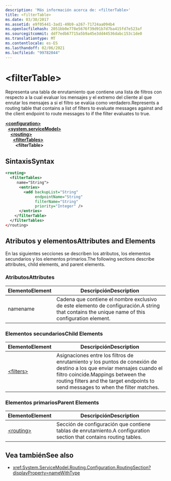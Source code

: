 ```yaml
---
description: 'Más información acerca de: <filterTable>'
title: <filterTable>
ms.date: 03/30/2017
ms.assetid: e9f05441-3ad1-49b9-a267-71724aa094b4
ms.openlocfilehash: 2051bb0e778e5676f39d91b7d7ba415fd7e523af
ms.sourcegitcommit: ddf7edb67715a5b9a45e3dd44536dabc153c1de0
ms.translationtype: MT
ms.contentlocale: es-ES
ms.lasthandoff: 02/06/2021
ms.locfileid: "99782044"
---
```

# \<filterTable>

<span data-ttu-id="307e7-102">Representa una tabla de enrutamiento que contiene una lista de filtros con respecto a la cual evaluar los mensajes y el extremo del cliente al que enrutar los mensajes a si el filtro se evalúa como verdadero.</span><span class="sxs-lookup"><span data-stu-id="307e7-102">Represents a routing table that contains a list of filters to evaluate messages against and the client endpoint to route messages to if the filter evaluates to true.</span></span>  
  
[**\<configuration>**](../configuration-element.md)\
&nbsp;&nbsp;[**\<system.serviceModel>**](system-servicemodel.md)\
&nbsp;&nbsp;&nbsp;&nbsp;[**\<routing>**](routing.md)\
&nbsp;&nbsp;&nbsp;&nbsp;&nbsp;&nbsp;[**\<filterTables>**](filtertables.md)\
&nbsp;&nbsp;&nbsp;&nbsp;&nbsp;&nbsp;&nbsp;&nbsp;**\<filterTable>**  
  
## <a name="syntax"></a><span data-ttu-id="307e7-103">Sintaxis</span><span class="sxs-lookup"><span data-stu-id="307e7-103">Syntax</span></span>  
  
```xml  
<routing>
  <filterTables>
     name="String">
      <entries>
        <add backupList="String"
             endpointName="String"
             filterName="String"
             priority="Integer" />
      </entries>
    </filterTable>
  </filterTables>
</routing>
```  
  
## <a name="attributes-and-elements"></a><span data-ttu-id="307e7-104">Atributos y elementos</span><span class="sxs-lookup"><span data-stu-id="307e7-104">Attributes and Elements</span></span>  

 <span data-ttu-id="307e7-105">En las siguientes secciones se describen los atributos, los elementos secundarios y los elementos primarios.</span><span class="sxs-lookup"><span data-stu-id="307e7-105">The following sections describe attributes, child elements, and parent elements.</span></span>  
  
### <a name="attributes"></a><span data-ttu-id="307e7-106">Atributos</span><span class="sxs-lookup"><span data-stu-id="307e7-106">Attributes</span></span>  
  
|<span data-ttu-id="307e7-107">Elemento</span><span class="sxs-lookup"><span data-stu-id="307e7-107">Element</span></span>|<span data-ttu-id="307e7-108">Descripción</span><span class="sxs-lookup"><span data-stu-id="307e7-108">Description</span></span>|  
|-------------|-----------------|  
|<span data-ttu-id="307e7-109">name</span><span class="sxs-lookup"><span data-stu-id="307e7-109">name</span></span>|<span data-ttu-id="307e7-110">Cadena que contiene el nombre exclusivo de este elemento de configuración.</span><span class="sxs-lookup"><span data-stu-id="307e7-110">A string that contains the unique name of this configuration element.</span></span>|  
  
### <a name="child-elements"></a><span data-ttu-id="307e7-111">Elementos secundarios</span><span class="sxs-lookup"><span data-stu-id="307e7-111">Child Elements</span></span>  
  
|<span data-ttu-id="307e7-112">Elemento</span><span class="sxs-lookup"><span data-stu-id="307e7-112">Element</span></span>|<span data-ttu-id="307e7-113">Descripción</span><span class="sxs-lookup"><span data-stu-id="307e7-113">Description</span></span>|  
|-------------|-----------------|  
|[\<filters>](filters-of-routing.md)|<span data-ttu-id="307e7-114">Asignaciones entre los filtros de enrutamiento y los puntos de conexión de destino a los que enviar mensajes cuando el filtro coincide.</span><span class="sxs-lookup"><span data-stu-id="307e7-114">Mappings between the routing filters and the target endpoints to send messages to when the filter matches.</span></span>|  
  
### <a name="parent-elements"></a><span data-ttu-id="307e7-115">Elementos primarios</span><span class="sxs-lookup"><span data-stu-id="307e7-115">Parent Elements</span></span>  
  
|<span data-ttu-id="307e7-116">Elemento</span><span class="sxs-lookup"><span data-stu-id="307e7-116">Element</span></span>|<span data-ttu-id="307e7-117">Descripción</span><span class="sxs-lookup"><span data-stu-id="307e7-117">Description</span></span>|  
|-------------|-----------------|  
|[\<routing>](routing.md)|<span data-ttu-id="307e7-118">Sección de configuración que contiene tablas de enrutamiento.</span><span class="sxs-lookup"><span data-stu-id="307e7-118">A configuration section that contains routing tables.</span></span>|  
  
## <a name="see-also"></a><span data-ttu-id="307e7-119">Vea también</span><span class="sxs-lookup"><span data-stu-id="307e7-119">See also</span></span>

- <xref:System.ServiceModel.Routing.Configuration.RoutingSection?displayProperty=nameWithType>
